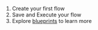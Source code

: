 1. Create your first flow
2. Save and Execute your flow
3. Explore [blueprints](/blueprints) to learn more